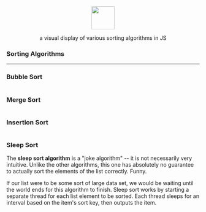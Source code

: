 <div align="center">
<img src="https://i.imgur.com/wXtFjOo.png" height=60>
<p>a visual display of various sorting algorithms in JS</p>
</div>

### Sorting Algorithms
<hr />
<h3>Bubble Sort</h3>
<p><img src="https://www.studytonight.com/data-structures/images/enhanced-bubble-sort.png" alt=""></p>
<h3>Merge Sort</h3>
<p><img src="https://upload.wikimedia.org/wikipedia/commons/thumb/e/e6/Merge_sort_algorithm_diagram.svg/300px-Merge_sort_algorithm_diagram.svg.png" alt=""></p>
<h3>Insertion Sort</h3>
<p><img src="https://media.geeksforgeeks.org/wp-content/uploads/insertion_sort-recursion.png" alt=""></p>
<h3>Sleep Sort</h3>
<p>
    The <b>sleep sort algorithm</b> is a "joke algorithm" -- it is not necessarily very intuitive. Unlike the other algorithms, this one has absolutely no guarantee to actually sort the elements of the list correctly. Funny.
</p>
<p>
    If our list were to be some sort of large data set, we would be waiting until the world ends for this algorithm to finish. Sleep sort works by starting a separate thread for each list element to be sorted. Each thread sleeps for an
    interval based on the item's sort key, then outputs the item.
</p>
